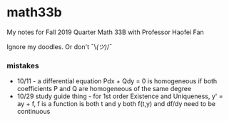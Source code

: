 # math33b

My notes for Fall 2019 Quarter Math 33B with Professor Haofei Fan

Ignore my doodles. Or don't ¯\\_(ツ)_/¯

### mistakes
- 10/11 - a differential equation Pdx + Qdy = 0 is homogeneous if both coefficients P and Q are homogeneous of the same degree
- 10/29 study guide thing - for 1st order Existence and Uniqueness, y' = ay + f, f is a function is both t and y
  both f(t,y) and df/dy need to be continuous
